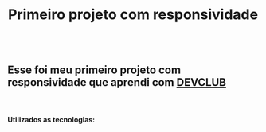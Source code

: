 <h1 align="center">Primeiro projeto com responsividade</h1>
<br>
<br>
<h2>Esse foi meu primeiro projeto com responsividade que aprendi com <a href="https://rodolfomori.com.br/devclub/">DEVCLUB</a></h2>
<br>
<h4>Utilizados as tecnologias:</h4
